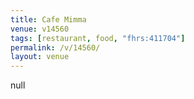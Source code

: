 ```yaml
---
title: Cafe Mimma
venue: v14560
tags: [restaurant, food, "fhrs:411704"]
permalink: /v/14560/
layout: venue
---
```

null